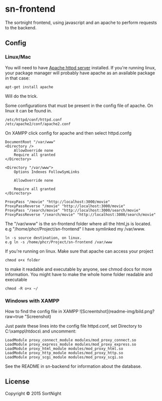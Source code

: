 # sn-frontend

The sortnight frontend, using javascript and an apache to perform requests to the backend.

## Config

### Linux/Mac
You will need to have [Apache httpd server](https://httpd.apache.org/) installed. 
If you're running linux, your package manager will probably have apache as an available package in that case:
```
apt-get install apache
```
Will do the trick.

Some configurations that must be present in the config file of apache. On linux it can be found in.
```
/etc/httpd/conf/httpd.conf
/etc/apache2/conf/apache2.conf
```
On XAMPP click config for apache and then select httpd.confg

```
DocumentRoot "/var/www"
<Directory />
    AllowOverride none
    Require all granted
</Directory>

<Directory "/var/www"> 
    Options Indexes FollowSymLinks

    AllowOverride none

    Require all granted
</Directory>

ProxyPass "/movie" "http://localhost:3000/movie"
ProxyPassReverse "/movie" "http://localhost:3000/movie"
ProxyPass "/search/movie" "http://localhost:3000/search/movie"
ProxyPassReverse "/search/movie" "http://localhost:3000/search/movie"
```

The "/var/www" is the sn-frontend folder where all the html,js is located. e.g "/home/phcr/Project/sn-frontend" I have symlinked my /var/www. 
```
ln -s source destination, on linux. 
e.g ln -s /home/phcr/Project/sn-frontend /var/www
```

 If you're running on linux. Make sure that apache can access your project 
```
chmod o+x folder
```
to make it readable and executable by anyone, see chmod docs for more information. You might have to make the whole home folder readable and executable 
```
chmod -R o+x ~/
```

### Windows with XAMPP

How to find the config file in XAMPP
![Screentshot](readme-img/bild.png?raw=true "Screenshot)

Just paste these lines into the config file httpd.conf, set Directory to C:\xampp\htdocs\ and uncomment:
```
LoadModule proxy_connect_module modules/mod_proxy_connect.so
LoadModule proxy_express_module modules/mod_proxy_express.so
LoadModule proxy_html_module modules/mod_proxy_html.so
LoadModule proxy_http_module modules/mod_proxy_http.so
LoadModule proxy_scgi_module modules/mod_proxy_scgi.so
```


See the README in sn-backend for information about the database.

## License

Copyright © 2015 SortNight

